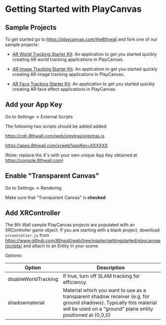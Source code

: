 # Getting Started with PlayCanvas

## Sample Projects

To get started go to https://playcanvas.com/the8thwall and fork one of our sample projects:

* [AR World Tracking Starter Kit](https://playcanvas.com/project/631719/overview/ar-world-tracking-starter-kit): An application to get you started quickly creating AR world tracking applications in PlayCanvas.

* [AR Image Tracking Starter Kit](https://playcanvas.com/project/631721/overview/ar-image-tracking-starter-kit): An application to get you started quickly creating AR image tracking applications in PlayCanvas.

* [AR Face Tracking Starter Kit](https://playcanvas.com/project/687674/overview/ar-face-effects-starter-kit): An application to get you started quickly creating AR face effect applications in PlayCanvas.

## Add your App Key

Go to Settings -> External Scripts

The following two scripts should be added added:

https://cdn.8thwall.com/web/xrextras/xrextras.js

https://apps.8thwall.com/xrweb?appKey=XXXXXX

(Note: replace the X's with your own unique App Key obtained at https://console.8thwall.com)

## Enable "Transparent Canvas"

Go to Settings -> Rendering

Make sure that "Transparent Canvas" is **checked**

## Add XRController

The 8th Wall sample PlayCanvas projects are populated with an XRController game object.  If you are starting with a blank project, download `xrcontroller.js` from https://www.github.com/8thwall/web/tree/master/gettingstarted/playcanvas/scripts/ and attach to an Entity in your scene.

Options:

Option | Description 
--------- | -----------
disableWorldTracking  | If true, turn off SLAM tracking for efficiency.
shadowmaterial | Material which you want to use as a transparent shadow receiver (e.g. for ground shadows).  Typically this material will be used on a "ground" plane entity positioned at (0,0,0)
